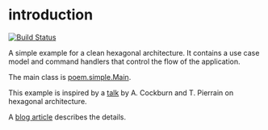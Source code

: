 # introduction
[![Build Status](https://travis-ci.org/bertilmuth/poem-hexagon.svg?branch=master)](https://travis-ci.org/bertilmuth/poem-hexagon)

A simple example for a clean hexagonal architecture.
It contains a use case model and command handlers that control the flow of the application.

The main class is [poem.simple.Main](https://github.com/bertilmuth/poem-hexagon/blob/master/src/main/java/poem/simple/Main.java).

This example is inspired by a [talk](https://www.youtube.com/watch?v=th4AgBcrEHA) by A. Cockburn and T. Pierrain on hexagonal architecture.

A [blog article](dev.to/bertilmuth/implementing-a-hexagonal-architecture-1kgf) describes the details.
